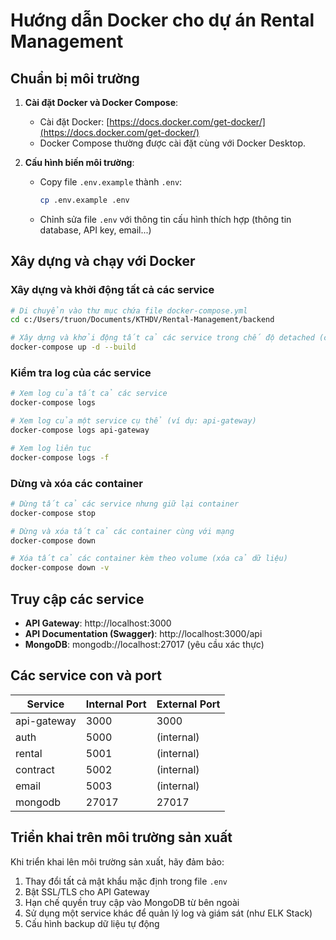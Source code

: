 # Hướng dẫn Docker cho dự án Rental Management

## Chuẩn bị môi trường

1. **Cài đặt Docker và Docker Compose**:
   - Cài đặt Docker: [https://docs.docker.com/get-docker/](https://docs.docker.com/get-docker/)
   - Docker Compose thường được cài đặt cùng với Docker Desktop.

2. **Cấu hình biến môi trường**:
   - Copy file `.env.example` thành `.env`:
     ```bash
     cp .env.example .env
     ```
   - Chỉnh sửa file `.env` với thông tin cấu hình thích hợp (thông tin database, API key, email...)

## Xây dựng và chạy với Docker

### Xây dựng và khởi động tất cả các service

```bash
# Di chuyển vào thư mục chứa file docker-compose.yml
cd c:/Users/truon/Documents/KTHDV/Rental-Management/backend

# Xây dựng và khởi động tất cả các service trong chế độ detached (chạy nền)
docker-compose up -d --build
```

### Kiểm tra log của các service

```bash
# Xem log của tất cả các service
docker-compose logs

# Xem log của một service cụ thể (ví dụ: api-gateway)
docker-compose logs api-gateway

# Xem log liên tục
docker-compose logs -f
```

### Dừng và xóa các container

```bash
# Dừng tất cả các service nhưng giữ lại container
docker-compose stop

# Dừng và xóa tất cả các container cùng với mạng
docker-compose down

# Xóa tất cả các container kèm theo volume (xóa cả dữ liệu)
docker-compose down -v
```

## Truy cập các service

- **API Gateway**: http://localhost:3000
- **API Documentation (Swagger)**: http://localhost:3000/api
- **MongoDB**: mongodb://localhost:27017 (yêu cầu xác thực)

## Các service con và port

| Service      | Internal Port | External Port |
|--------------|---------------|---------------|
| api-gateway  | 3000          | 3000          |
| auth         | 5000          | (internal)    |
| rental       | 5001          | (internal)    |
| contract     | 5002          | (internal)    |
| email        | 5003          | (internal)    |
| mongodb      | 27017         | 27017         |

## Triển khai trên môi trường sản xuất

Khi triển khai lên môi trường sản xuất, hãy đảm bảo:

1. Thay đổi tất cả mật khẩu mặc định trong file `.env`
2. Bật SSL/TLS cho API Gateway
3. Hạn chế quyền truy cập vào MongoDB từ bên ngoài
4. Sử dụng một service khác để quản lý log và giám sát (như ELK Stack)
5. Cấu hình backup dữ liệu tự động
